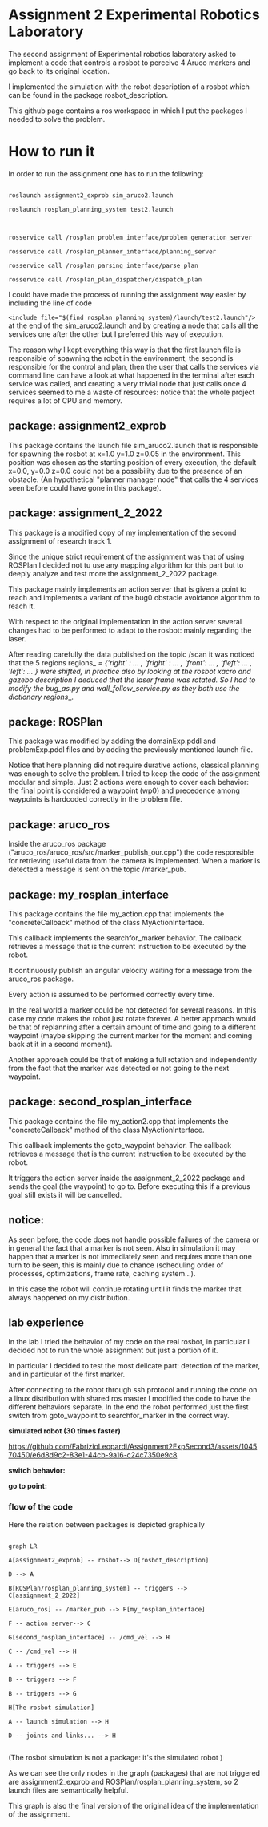 # Assignment 2 Experimental Robotics Laboratory

  

The second assignment of Experimental robotics laboratory asked to implement a code that controls a rosbot to perceive 4 Aruco markers and go back to its original location.

I implemented the simulation with the robot description of a rosbot which can be found in the package rosbot_description.

This github page contains a ros workspace in which I put the packages I needed to solve the problem.

  

# How to run it

  

In order to run the assignment one has to run the following:

  

```

roslaunch assignment2_exprob sim_aruco2.launch

roslaunch rosplan_planning_system test2.launch

  

rosservice call /rosplan_problem_interface/problem_generation_server

rosservice call /rosplan_planner_interface/planning_server

rosservice call /rosplan_parsing_interface/parse_plan

rosservice call /rosplan_plan_dispatcher/dispatch_plan

```

I could have made the process of running the assignment way easier by including the line of code

```<include file="$(find rosplan_planning_system)/launch/test2.launch"/>``` at the end of the sim_aruco2.launch and by creating a node that calls all the services one after the other but I preferred this way of execution.

The reason why I kept everything this way is that the first launch file is responsible of spawning the robot in the environment, the second is responsible for the control and plan, then the user that calls the services via command line can have a look at what happened in the terminal after each service was called, and creating a very trivial node that just calls once 4 services seemed to me a waste of resources: notice that the whole project requires a lot of CPU and memory.

  

  

## package: assignment2_exprob

  

This package contains the launch file sim_aruco2.launch that is responsible for spawning the rosbot at x=1.0 y=1.0 z=0.05 in the environment. This position was chosen as the starting position of every execution, the default x=0.0, y=0.0 z=0.0 could not be a possibility due to the presence of an obstacle. (An hypothetical "planner manager node" that calls the 4 services seen before could have gone in this package).

  

## package: assignment_2_2022

  

This package is a modified copy of my implementation of the second assignment of research track 1.

Since the unique strict requirement of the assignment was that of using ROSPlan I decided not tu use any mapping algorithm for this part but to deeply analyze and test more the assignment_2_2022 package.

This package mainly implements an action server that is given a point to reach and implements a variant of the bug0 obstacle avoidance algorithm to reach it.

With respect to the original implementation in the action server several changes had to be performed to adapt to the rosbot: mainly regarding the laser.

After reading carefully the data published on the topic /scan it was noticed that the 5 regions regions_ _= {'right' : ... , 'fright' : ... , 'front': ... , 'fleft': ... , 'left': ... } were shifted, in practice also by looking at the rosbot xacro and gazebo description I deduced that the laser frame was rotated. So I had to modify the bug_as.py and wall_follow_service.py as they both use the dictionary regions__.

  

## package: ROSPlan

  

This package was modified by adding the domainExp.pddl and problemExp.pddl files and by adding the previously mentioned launch file.

Notice that here planning did not require durative actions, classical planning was enough to solve the problem. I tried to keep the code of the assignment modular and simple. Just 2 actions were enough to cover each behavior: the final point is considered a waypoint (wp0) and precedence among waypoints is hardcoded correctly in the problem file.

  

## package: aruco_ros

  

Inside the aruco_ros package  ("aruco_ros/aruco_ros/src/marker_publish_our.cpp") the code responsible for retrieving useful data from the camera is implemented. When a marker is detected a message is sent on the topic /marker_pub.

  

## package: my_rosplan_interface

  

This package contains the file my_action.cpp that implements the "concreteCallback" method of the class MyActionInterface.

This callback implements the searchfor_marker behavior.
The callback retrieves a message that is the current instruction to be executed by the robot.

 It continuously publish an angular velocity waiting for a message from the aruco_ros package.

Every action is assumed to be performed correctly every time.

In the real world a marker could be not detected for several reasons. In this case my code makes the robot just rotate forever. A better approach would be that of replanning after a certain amount of time and going to a different waypoint (maybe skipping the current marker for the moment and coming back at it in a second moment).

Another approach could be that of making a full rotation and independently from the fact that the marker was detected or not going to the next waypoint.

  
  ## package: second_rosplan_interface

This package contains the file my_action2.cpp that implements the "concreteCallback" method of the class MyActionInterface.
  
This callback implements the goto_waypoint behavior.
The callback retrieves a message that is the current instruction to be executed by the robot.

It triggers the action server inside the assignment_2_2022 package and sends the goal (the waypoint) to go to.
Before executing this if a previous goal still exists it will be cancelled.



## notice:

  

As seen before, the code does not handle possible failures of the camera or in general the fact that a marker is not seen. Also in simulation it may happen that a marker is not immediately seen and requires more than one turn to be seen, this is mainly due to chance (scheduling order of processes, optimizations, frame rate, caching system...).

In this case the robot will continue rotating until it finds the marker that always happened on my distribution.


  

## lab experience

  

In the lab I tried the behavior of my code on the real rosbot, in particular I decided not to run the whole assignment but just a portion of it.

In particular I decided to test the most delicate part: detection of the marker, and in particular of the first marker.

After connecting to the robot through ssh protocol and running the code on a linux distribution with shared ros master I modified the code to have the different behaviors separate. In the end the robot performed just the first switch from goto_waypoint to searchfor_marker in the correct way.

  
****simulated robot (30 times faster)****


  

https://github.com/FabrizioLeopardi/Assignment2ExpSecond3/assets/104570450/e6d8d9c2-83e1-44cb-9a16-c24c7350e9c8



****switch behavior:****

  


  

  

****go to point:****

  



  

  

### flow of the code

  

  

Here the relation between packages is depicted graphically

  

```mermaid

graph LR

A[assignment2_exprob] -- rosbot--> D[rosbot_description]

D --> A

B[ROSPlan/rosplan_planning_system] -- triggers --> C[assignment_2_2022]

E[aruco_ros] -- /marker_pub --> F[my_rosplan_interface]

F -- action server--> C

G[second_rosplan_interface] -- /cmd_vel --> H

C -- /cmd_vel --> H

A -- triggers --> E

B -- triggers --> F

B -- triggers --> G

H[The rosbot simulation]

A -- launch simulation --> H

D -- joints and links... --> H


```

  (The rosbot simulation is not a package: it's the simulated robot )

As we can see the only nodes in the graph (packages) that are not triggered are assignment2_exprob and ROSPlan/rosplan_planning_system, so 2 launch files are semantically helpful.

This graph is also the final version of the original idea of the implementation of the assignment.
